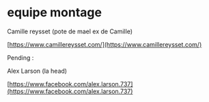 # equipe montage

Camille reysset (pote de mael ex de Camille)

[https://www.camillereysset.com/](https://www.camillereysset.com/)

Pending : 

Alex Larson (la head) 

[https://www.facebook.com/alex.larson.737](https://www.facebook.com/alex.larson.737)